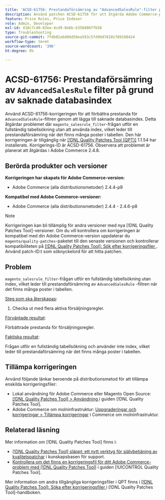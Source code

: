 ```yaml
---
title: 'ACSD-61756: Prestandaförsämring av "AdvancedSalesRule"-filter på grund av saknade databasindex'
description: Använd patchen ACSD-61756 för att åtgärda Adobe Commerce-problemet där frågan "magento_salesrule_filter" utför en fullständig tabellsökning utan index, vilket leder till sämre prestanda vid hantering av stora mängder poster. Den här korrigeringen förbättrar prestandan genom att lägga till de saknade databasindexen för "AdvancedSalesRule"-filter.
feature: Price Rules, Price Indexer
role: Admin, Developer
exl-id: 418c7c40-83ee-4cd9-8ebb-b356886ffb58
type: Troubleshooting
source-git-commit: 7fdb02a6d89d50ea593c5fd99d78101f89198424
workflow-type: tm+mt
source-wordcount: '396'
ht-degree: 0%

---
```


# ACSD-61756: Prestandaförsämring av `AdvancedSalesRule` filter på grund av saknade databasindex

Använd ACSD-61756-korrigeringen för att förbättra prestanda för `AdvancedSalesRule`-filtren genom att lägga till saknade databasindex. Detta åtgärdar problemet där `magento_salesrule_filter`-frågan utför en fullständig tabellsökning utan att använda index, vilket leder till prestandaförsämring när det finns många poster i tabellen. Den här korrigeringen är tillgänglig när [[!DNL Quality Patches Tool (QPT)]](https://experienceleague.adobe.com/sv/docs/commerce-operations/tools/quality-patches-tool/quality-patches-tool-to-self-serve-quality-patches) 1.1.54 har installerats. Korrigerings-ID är ACSD-61756. Observera att problemet är planerat att åtgärdas i Adobe Commerce 2.4.8.

## Berörda produkter och versioner

**Korrigeringen har skapats för Adobe Commerce-version:**

* Adobe Commerce (alla distributionsmetoder) 2.4.4-p9

**Kompatibel med Adobe Commerce-versioner:**

* Adobe Commerce (alla distributionsmetoder) 2.4.4 - 2.4.6-p8

>[!NOTE]
>
>Korrigeringen kan bli tillämplig för andra versioner med nya [!DNL Quality Patches Tool]-versioner. Om du vill kontrollera om korrigeringen är kompatibel med din Adobe Commerce-version uppdaterar du `magento/quality-patches`-paketet till den senaste versionen och kontrollerar kompatibiliteten på [[!DNL Quality Patches Tool]: Sök efter korrigeringsfiler ](https://experienceleague.adobe.com/tools/commerce-quality-patches/index.html?lang=sv-SE). Använd patch-ID:t som söknyckelord för att hitta patchen.

## Problem

`magento_salesrule_filter`-frågan utför en fullständig tabellsökning utan index, vilket leder till prestandaförsämring av `AdvancedSalesRule` -filtren när det finns många poster i tabellen.

<u>Steg som ska återskapas</u>:

1. Checka ut med flera aktiva försäljningsregler.

<u>Förväntade resultat</u>:

Förbättrade prestanda för försäljningsregler.

<u>Faktiska resultat</u>:

Frågan utför en fullständig tabellsökning och använder inte index, vilket leder till prestandaförsämring när det finns många poster i tabellen.

## Tillämpa korrigeringen

Använd följande länkar beroende på distributionsmetod för att tillämpa enskilda korrigeringsfiler:

* Lokal användning för Adobe Commerce eller Magento Open Source: [[!DNL Quality Patches Tool] > Användning ](/help/tools/quality-patches-tool/usage.md) i guiden [!DNL Quality Patches Tool].
* Adobe Commerce om molninfrastruktur: [Uppgraderingar och korrigeringar > Tillämpa korrigeringar](https://experienceleague.adobe.com/docs/commerce-cloud-service/user-guide/develop/upgrade/apply-patches.html?lang=sv-SE) i Commerce om molninfrastruktur.

## Relaterad läsning

Mer information om [!DNL Quality Patches Tool] finns i:

* [[!DNL Quality Patches Tool] släppt: ett nytt verktyg för självbetjäning av kvalitetspatchar](https://experienceleague.adobe.com/sv/docs/commerce-operations/tools/quality-patches-tool/quality-patches-tool-to-self-serve-quality-patches) i kunskapsbasen för support.
* [Kontrollera om det finns en korrigeringsfil för ditt Adobe Commerce-problem med  [!DNL Quality Patches Tool]](/help/tools/quality-patches-tool/patches-available-in-qpt/check-patch-for-magento-issue-with-magento-quality-patches.md) i guiden [!UICONTROL Quality Patches Tool].

Mer information om andra tillgängliga korrigeringsfiler i QPT finns i [[!DNL Quality Patches Tool]: Söka efter korrigeringsfiler ](https://experienceleague.adobe.com/tools/commerce-quality-patches/index.html?lang=sv-SE) i [!DNL Quality Patches Tool]-handboken.
